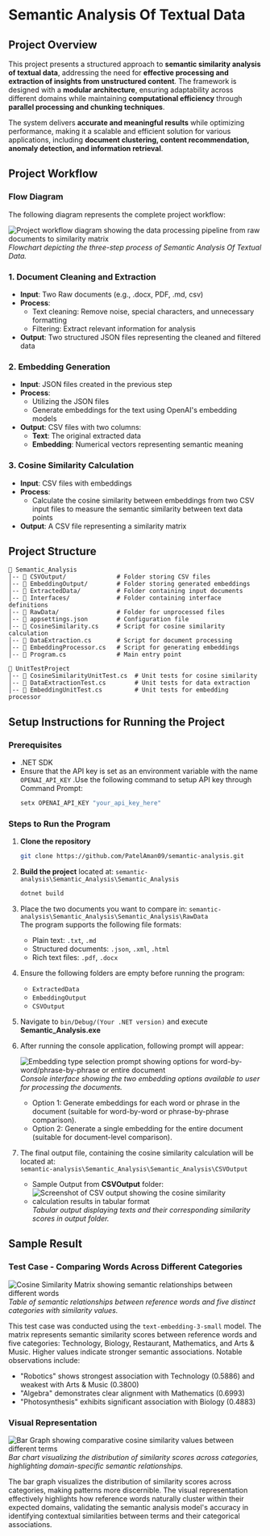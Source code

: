 # **Semantic Analysis Of Textual Data**

## **Project Overview**

This project presents a structured approach to **semantic similarity analysis of textual data**, addressing the need for **effective processing and extraction of insights from unstructured content**. The framework is designed with a **modular architecture**, ensuring adaptability across different domains while maintaining **computational efficiency** through **parallel processing and chunking techniques**.

The system delivers **accurate and meaningful results** while optimizing performance, making it a scalable and efficient solution for various applications, including **document clustering, content recommendation, anomaly detection, and information retrieval**.

## **Project Workflow**

### **Flow Diagram**

The following diagram represents the complete project workflow:

![Project workflow diagram showing the data processing pipeline from raw documents to similarity matrix](https://github.com/user-attachments/assets/102154c6-b450-4dfc-8d37-3c366956ff0a)<br>
*Flowchart depicting the three-step process of Semantic Analysis Of Textual Data.*

### 1. **Document Cleaning and Extraction**

- **Input**: Two Raw documents (e.g., .docx, PDF, .md, csv)
- **Process**:
  - Text cleaning: Remove noise, special characters, and unnecessary formatting
  - Filtering: Extract relevant information for analysis
- **Output**: Two structured JSON files representing the cleaned and filtered data

### 2. **Embedding Generation**

- **Input**: JSON files created in the previous step
- **Process**:
  - Utilizing the JSON files
  - Generate embeddings for the text using OpenAI's embedding models
- **Output**: CSV files with two columns:
  - **Text**: The original extracted data
  - **Embedding**: Numerical vectors representing semantic meaning

### 3. **Cosine Similarity Calculation**

- **Input**: CSV files with embeddings
- **Process**:
  - Calculate the cosine similarity between embeddings from two CSV input files to measure the semantic similarity between text data points
- **Output**: A CSV file representing a similarity matrix

## **Project Structure**

```
📂 Semantic_Analysis
│-- 📂 CSVOutput/              # Folder storing CSV files
│-- 📂 EmbeddingOutput/        # Folder storing generated embeddings
│-- 📂 ExtractedData/          # Folder containing input documents
│-- 📂 Interfaces/             # Folder containing interface definitions
│-- 📂 RawData/                # Folder for unprocessed files
│-- 📜 appsettings.json        # Configuration file
│-- 📜 CosineSimilarity.cs     # Script for cosine similarity calculation
│-- 📜 DataExtraction.cs       # Script for document processing
│-- 📜 EmbeddingProcessor.cs   # Script for generating embeddings
│-- 📜 Program.cs              # Main entry point

📂 UnitTestProject
│-- 📜 CosineSimilarityUnitTest.cs  # Unit tests for cosine similarity
│-- 📜 DataExtractionTest.cs        # Unit tests for data extraction
│-- 📜 EmbeddingUnitTest.cs         # Unit tests for embedding processor
```

## **Setup Instructions for Running the Project**

### **Prerequisites**

- .NET SDK
- Ensure that the API key is set as an environment variable with the name `OPENAI_API_KEY`
  .Use the following command to setup API key through Command Prompt:
   ```sh
   setx OPENAI_API_KEY "your_api_key_here"
   ``` 
  
  
### Steps to Run the Program  

1. **Clone the repository**
   ```sh
   git clone https://github.com/PatelAman09/semantic-analysis.git
   ```    
2. **Build the project** located at: `semantic-analysis\Semantic_Analysis\Semantic_Analysis`  
   ```sh
   dotnet build
   ```
3. Place the two documents you want to compare in: `semantic-analysis\Semantic_Analysis\Semantic_Analysis\RawData`<br>
   The program supports the following file formats:
   - Plain text: `.txt`, `.md`
   - Structured documents: `.json`, `.xml`, `.html`
   - Rich text files: `.pdf`, `.docx`


4. Ensure the following folders are empty before running the program:
   - `ExtractedData`
   - `EmbeddingOutput`
   - `CSVOutput`
5. Navigate to `bin/Debug/(Your .NET version)` and execute **Semantic_Analysis.exe**
6. After running the console application, following prompt will appear:

   ![Embedding type selection prompt showing options for word-by-word/phrase-by-phrase or entire document](https://github.com/user-attachments/assets/3bf89047-4d42-432e-b042-3830c69a6272)<br>
   *Console interface showing the two embedding options available to user for processing the documents.*<br>
   - Option 1: Generate embeddings for each word or phrase in the document (suitable for word-by-word or phrase-by-phrase comparison).<br>
   - Option 2: Generate a single embedding for the entire document (suitable for document-level comparison).

8. The final output file, containing the cosine similarity calculation will be located at:<br>`semantic-analysis\Semantic_Analysis\Semantic_Analysis\CSVOutput`
   - Sample Output from **CSVOutput** folder:
   - ![Screenshot of CSV output showing the cosine similarity calculation results in tabular format](https://github.com/user-attachments/assets/f402eba7-ffa6-437a-9f14-78168fe6e0f7)<br>
*Tabular output displaying texts and their corresponding similarity scores in output folder.*

## **Sample Result**

### **Test Case - Comparing Words Across Different Categories**

![Cosine Similarity Matrix showing semantic relationships between different words](https://github.com/user-attachments/assets/0b3c8cc6-3396-4315-99b5-d46edd15b4d9)<br>
*Table of semantic relationships between reference words and five distinct categories with similarity values.*

This test case was conducted using the `text-embedding-3-small` model. The matrix represents semantic similarity scores between reference words and five categories: Technology, Biology, Restaurant, Mathematics, and Arts & Music. Higher values indicate stronger semantic associations. Notable observations include:

- "Robotics" shows strongest association with Technology (0.5886) and weakest with Arts & Music (0.3800)
- "Algebra" demonstrates clear alignment with Mathematics (0.6993)
- "Photosynthesis" exhibits significant association with Biology (0.4883)

### **Visual Representation**

![Bar Graph showing comparative cosine similarity values between different terms](https://github.com/user-attachments/assets/9eb99daf-f311-498a-bcfa-8d2d61ec2c33)<br>
*Bar chart visualizing the distribution of similarity scores across categories, highlighting domain-specific semantic relationships.*

The bar graph visualizes the distribution of similarity scores across categories, making patterns more discernible. The visual representation effectively highlights how reference words naturally cluster within their expected domains, validating the semantic analysis model's accuracy in identifying contextual similarities between terms and their categorical associations.

